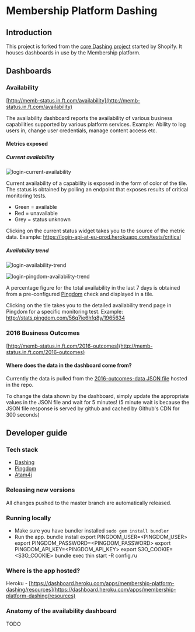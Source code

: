 # Membership Platform Dashing

## Introduction

This project is forked from the [core Dashing project](http://shopify.github.com/dashing) started by Shopify. It houses
dashboards in use by the Membership platform.

## Dashboards

### Availability

[http://memb-status.in.ft.com/availability](http://memb-status.in.ft.com/availability)     

The availability dashboard reports the availability of various business capabilities supported by various platform
services. Example: Ability to log users in, change user credentials, manage content access etc.
 
#### Metrics exposed

##### Current availability

![login-current-availability](documentation-assets/login-current-availability.png)

Current availability of a capability is exposed in the form of color of the tile. The status is obtained by polling an
endpoint that exposes results of critical monitoring tests.   

* Green = available
* Red = unavailable
* Grey = status unknown

Clicking on the current status widget takes you to the source of the metric data. Example: https://login-api-at-eu-prod.herokuapp.com/tests/critical

##### Availability trend

![login-availability-trend](documentation-assets/login-availability-trend.png)

![login-pingdom-availability-trend](documentation-assets/login-pingdom-availability-trend.png)

A percentage figure for the total availability in the last 7 days is obtained from a pre-configured 
[Pingdom](https://www.pingdom.com/) check and displayed in a tile. 

Clicking on the tile takes you to the detailed availability trend page in Pingdom for a specific monitoring test. 
Example: http://stats.pingdom.com/56q7ie6hfq8y/1965634

### 2016 Business Outcomes

[http://memb-status.in.ft.com/2016-outcomes](http://memb-status.in.ft.com/2016-outcomes)

#### Where does the data in the dashboard come from?

Currently the data is pulled from the [2016-outcomes-data JSON file](/public/2016-outcomes-data.json) hosted in the repo.

To change the data shown by the dashboard, simply update the appropriate values in the JSON file and wait for 5 minutes!
(5 minute wait is because the JSON file response is served by github and cached by Github's CDN for 300 seconds)

## Developer guide

### Tech stack
* [Dashing](https://github.com/Shopify/dashing)
* [Pingdom](https://www.pingdom.com/)
* [Atam4j](https://github.com/atam4j/atam4j)

### Releasing new versions
All changes pushed to the master branch are automatically released.

### Running locally
* Make sure you have bundler installed `sudo gem install bundler`
* Run the app. 
  bundle install
  export PINGDOM_USER=<PINGDOM_USER>
  export PINGDOM_PASSWORD=<PINGDOM_PASSWORD>
  export PINGDOM_API_KEY=<PINGDOM_API_KEY>
  export S3O_COOKIE=<S3O_COOKIE>
  bundle exec thin start -R config.ru

### Where is the app hosted?

Heroku - [https://dashboard.heroku.com/apps/membership-platform-dashing/resources](https://dashboard.heroku.com/apps/membership-platform-dashing/resources)

### Anatomy of the availability dashboard
TODO
